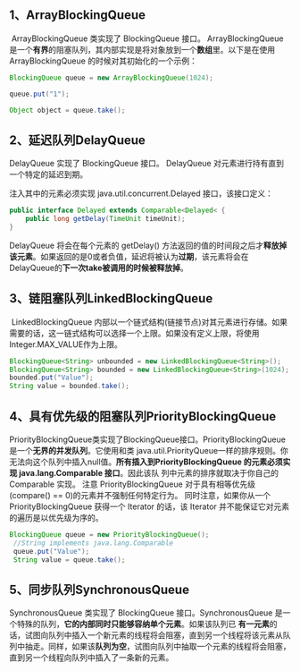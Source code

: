 ## 1、ArrayBlockingQueue

​     ArrayBlockingQueue 类实现了 BlockingQueue 接口。 ArrayBlockingQueue 是一个**有界**的阻塞队列，其内部实现是将对象放到一个**数组**里。以下是在使用 ArrayBlockingQueue 的时候对其初始化的一个示例： 

```java
BlockingQueue queue = new ArrayBlockingQueue(1024);

queue.put("1");

Object object = queue.take();
```

## 2、延迟队列DelayQueue

   DelayQueue 实现了 BlockingQueue 接口。 DelayQueue 对元素进行持有直到一个特定的延迟到期。

注入其中的元素必须实现 java.util.concurrent.Delayed 接口，该接口定义： 

```java
public interface Delayed extends Comparable<Delayed< {
    public long getDelay(TimeUnit timeUnit);
}
```

   DelayQueue 将会在每个元素的 getDelay() 方法返回的值的时间段之后才**释放掉该元素**。如果返回的是0或者负值，延迟将被认为**过期**，该元素将会在DelayQueue的**下一次take被调用的时候被释放掉**。

## 3、链阻塞队列LinkedBlockingQueue

​    LinkedBlockingQueue 内部以一个链式结构(链接节点)对其元素进行存储。如果需要的话，这一链式结构可以选择一个上限。如果没有定义上限，将使用Integer.MAX_VALUE作为上限。 

```java
BlockingQueue<String> unbounded = new LinkedBlockingQueue<String>();
BlockingQueue<String> bounded = new LinkedBlockingQueue<String>(1024);
bounded.put("Value");
String value = bounded.take();
```

## 4、具有优先级的阻塞队列PriorityBlockingQueue

PriorityBlockingQueue类实现了BlockingQueue接口。PriorityBlockingQueue是一个**无界的并发队列**。它使用和类 java.util.PriorityQueue一样的排序规则。你无法向这个队列中插入null值。**所有插入到PriorityBlockingQueue 的元素必须实现 java.lang.Comparable 接口**。因此该队 列中元素的排序就取决于你自己的 Comparable 实现。 注意 PriorityBlockingQueue 对于具有相等优先级(compare() == 0)的元素并不强制任何特定行为。 同时注意，如果你从一个 PriorityBlockingQueue 获得一个 Iterator 的话，该 Iterator 并不能保证它对元素的遍历是以优先级为序的。

```java
BlockingQueue queue = new PriorityBlockingQueue();
 //String implements java.lang.Comparable
 queue.put("Value");
 String value = queue.take();
```

## 5、同步队列SynchronousQueue

   SynchronousQueue 类实现了 BlockingQueue 接口。SynchronousQueue 是一个特殊的队列，**它的内部同时只能够容纳单个元素**。如果该队列已 **有一元素**的话，试图向队列中插入一个新元素的线程将会阻塞，直到另一个线程将该元素从队列中抽走。同样，如果该**队列为空**，试图向队列中抽取一个元素的线程将会阻塞，直到另一个线程向队列中插入了一条新的元素。

